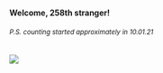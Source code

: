 #### Welcome, 258th stranger!

###### <sup>P.S. counting started approximately in 10.01.21</sup>

<img src="https://kraftwerk28.pp.ua/vcnt.png"></img>
